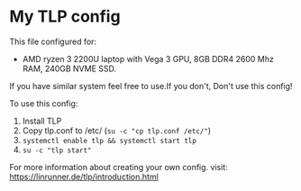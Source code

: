 # My TLP config
This file configured for:
- AMD ryzen 3 2200U laptop with Vega 3 GPU, 8GB DDR4 2600 Mhz RAM, 240GB NVME SSD.

If you have similar system feel free to use.If you don't, Don't use this config!

To use this config: 
1. Install TLP
2. Copy tlp.conf to /etc/ (`su -c "cp tlp.conf /etc/"`)
3. `systemctl enable tlp && systemctl start tlp`
4. `su -c "tlp start"`

For more information about creating your own config. visit: https://linrunner.de/tlp/introduction.html
